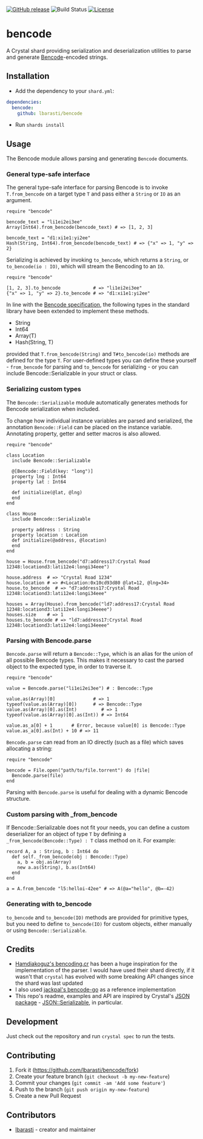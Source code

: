 [![GitHub release](https://img.shields.io/github/release/lbarasti/bencode.svg)](https://github.com/lbarasti/bencode/releases)
![Build Status](https://github.com/lbarasti/bencode/workflows/Crystal%20CI/badge.svg)
[![License](https://img.shields.io/badge/license-MIT-blue.svg)](https://opensource.org/licenses/MIT)

# bencode

A Crystal shard providing serialization and deserialization utilities to parse and generate [Bencode](https://en.wikipedia.org/wiki/Bencode)-encoded strings.

## Installation

* Add the dependency to your `shard.yml`:

```yaml
dependencies:
  bencode:
    github: lbarasti/bencode
```

* Run `shards install`

## Usage

The Bencode module allows parsing and generating `Bencode` documents.

### General type-safe interface
The general type-safe interface for parsing Bencode is to invoke `T.from_bencode` on a target type `T` and pass either a `String` or `IO` as an argument.

```crystal
require "bencode"

bencode_text = "li1ei2ei3ee"
Array(Int64).from_bencode(bencode_text) # => [1, 2, 3]

bencode_text = "d1:xi1e1:yi2ee"
Hash(String, Int64).from_bencode(bencode_text) # => {"x" => 1, "y" => 2}
```

Serializing is achieved by invoking `to_bencode`, which returns a `String`, or `to_bencode(io : IO)`, which will stream the Bencoding to an `IO`.

```crystal
require "bencode"

[1, 2, 3].to_bencode            # => "li1ei2ei3ee"
{"x" => 1, "y" => 2}.to_bencode # => "d1:xi1e1:yi2ee"
```

In line with the [Bencode specification](https://wiki.theory.org/index.php/BitTorrentSpecification), the following types in the standard library have been extended to implement these methods.
* String
* Int64
* Array(T)
* Hash(String, T)

provided that `T.from_bencode(String)` and `T#to_bencode(io)` methods are defined for the type `T`. For user-defined types you can define these yourself - `from_bencode` for parsing and `to_bencode` for serializing - or you can include Bencode::Serializable in your struct or class.

### Serializing custom types
The `Bencode::Serializable` module automatically generates methods for Bencode serialization when included.

To change how individual instance variables are parsed and serialized, the annotation `Bencode::Field` can be placed on the instance variable. Annotating property, getter and setter macros is also allowed.

```crystal
require "bencode"

class Location
  include Bencode::Serializable

  @[Bencode::Field(key: "long")]
  property lng : Int64
  property lat : Int64

  def initialize(@lat, @lng)
  end
end

class House
  include Bencode::Serializable

  property address : String
  property location : Location
  def initialize(@address, @location)
  end
end

house = House.from_bencode("d7:address17:Crystal Road 12348:locationd3:lati12e4:longi34eee")

house.address  # => "Crystal Road 1234"
house.location # => #<Location:0x10cd93d80 @lat=12, @lng=34>
house.to_bencode  # => "d7:address17:Crystal Road 12348:locationd3:lati12e4:longi34eee"

houses = Array(House).from_bencode("ld7:address17:Crystal Road 12348:locationd3:lati12e4:longi34eeee")
houses.size    # => 1
houses.to_bencode # => "ld7:address17:Crystal Road 12348:locationd3:lati12e4:longi34eeee"
```

### Parsing with Bencode.parse
`Bencode.parse` will return a `Bencode::Type`, which is an alias for the union of all possible Bencode types. This makes it necessary to cast the parsed object to the expected type, in order to traverse it.

```crystal
require "bencode"

value = Bencode.parse("li1ei2ei3ee") # : Bencode::Type

value.as(Array)[0]              # => 1
typeof(value.as(Array)[0])      # => Bencode::Type
value.as(Array)[0].as(Int)         # => 1
typeof(value.as(Array)[0].as(Int)) # => Int64

value.as_a[0] + 1       # Error, because value[0] is Bencode::Type
value.as_a[0].as(Int) + 10 # => 11
```

`Bencode.parse` can read from an IO directly (such as a file) which saves allocating a string:

```crystal
require "bencode"

bencode = File.open("path/to/file.torrent") do |file|
  Bencode.parse(file)
end
```

Parsing with `Bencode.parse` is useful for dealing with a dynamic Bencode structure.

### Custom parsing with _from_bencode
If Bencode::Serializable does not fit your needs, you can define a custom deserializer for an object of type `T` by defining a `_from_bencode(Bencode::Type) : T` class method on it. For example:

```crystal
record A, a : String, b : Int64 do
  def self._from_bencode(obj : Bencode::Type)
    a, b = obj.as(Array)
    new a.as(String), b.as(Int64)
  end
end

a = A.from_bencode "l5:helloi-42ee" # => A(@a="hello", @b=-42)
```

### Generating with to_bencode
`to_bencode` and `to_bencode(IO)` methods are provided for primitive types, but you need to define `to_bencode(IO)` for custom objects, either manually or using `Bencode::Serializable`.

## Credits
* [Hamdiakoguz's  bencoding.cr](https://github.com/Hamdiakoguz/bencoding.cr) has been a huge inspiration for the implementation of the parser. I would have used their shard directly, if it wasn't that `crystal` has evolved with some breaking API changes since the shard was last updated
* I also used [jackpal's bencode-go](https://github.com/jackpal/bencode-go) as a reference implementation
* This repo's readme, examples and API are inspired by Crystal's [JSON package](https://crystal-lang.org/api/0.35.1/JSON.html) - [JSON::Serializable](https://crystal-lang.org/api/0.35.1/JSON/Serializable.html), in particular.

## Development

Just check out the repository and run `crystal spec` to run the tests.

## Contributing

1. Fork it (<https://github.com/lbarasti/bencode/fork>)
2. Create your feature branch (`git checkout -b my-new-feature`)
3. Commit your changes (`git commit -am 'Add some feature'`)
4. Push to the branch (`git push origin my-new-feature`)
5. Create a new Pull Request

## Contributors

- [lbarasti](https://github.com/lbarasti) - creator and maintainer
